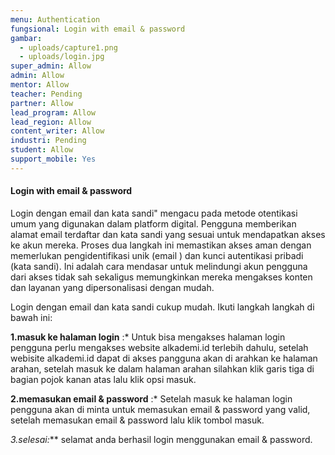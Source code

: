 ```yaml
---
menu: Authentication
fungsional: Login with email & password
gambar:
  - uploads/capture1.png
  - uploads/login.jpg
super_admin: Allow
admin: Allow
mentor: Allow
teacher: Pending
partner: Allow
lead_program: Allow
lead_region: Allow
content_writer: Allow
industri: Pending
student: Allow
support_mobile: Yes
---
```

#### Login with email & password

Login dengan email dan kata sandi" mengacu pada metode otentikasi umum yang digunakan dalam platform digital. Pengguna memberikan alamat email terdaftar dan kata sandi yang sesuai untuk mendapatkan akses ke akun mereka. Proses dua langkah ini memastikan akses aman dengan memerlukan pengidentifikasi unik (email  ) dan kunci autentikasi pribadi (kata sandi). Ini adalah cara mendasar untuk melindungi akun pengguna dari akses tidak sah sekaligus memungkinkan mereka mengakses konten dan layanan yang dipersonalisasi dengan mudah.

Login dengan email dan kata sandi cukup mudah. Ikuti langkah langkah di bawah ini:

**1﻿.masuk ke halaman login** :* Untuk bisa mengakses halaman login pengguna perlu mengakses website alkademi.id  terlebih dahulu, setelah webisite alkademi.id dapat di akses pangguna akan di arahkan ke halaman arahan, setelah masuk ke dalam halaman arahan silahkan klik garis tiga di bagian pojok kanan atas lalu klik opsi masuk.

**2.memasukan email & password** :* S﻿etelah masuk ke halaman login pengguna akan di minta untuk memasukan  email & password yang valid, s﻿etelah memasukan email & password  lalu klik tombol masuk.

**3﻿.selesai*:*** selamat anda berhasil  login menggunakan email & password.